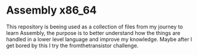 # Assembly x86_64

This repository is beeing used as a collection of files from my journey to learn Assembly, the purpose is to better understand how the things are handled in a lower level language and improve my knowledge. Maybe after I get bored by this I try the fromthetransistor challenge.
